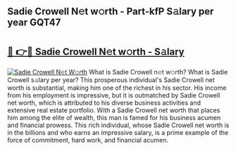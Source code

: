 ## Sadie Crowell N𝚎t w𝚘rth - Part-kfP S𝚊lary per year GQT47

# <h2><a href="http://gc3jpu6.nevu.top/?p=Sadie+Crowell">🔗 👉🔴 Sadie Crowell N𝚎t w𝚘rth - S𝚊lary</a></h2>

[![Sadie Crowell N𝚎t W𝚘rth](https://i.imgur.com/Oavwk0R.jpeg)](http://gc3jpu6.nevu.top/?p=Sadie+Crowell)
What is Sadie Crowell n𝚎t w𝚘rth? What is Sadie Crowell s𝚊lary per year?
This prosperous individual's Sadie Crowell net worth is substantial, making him one of the richest in his sector. His income from his employment is impressive, but it is outmatched by Sadie Crowell net worth, which is attributed to his diverse business activities and extensive real estate portfolio. With a Sadie Crowell net worth that places him among the elite of wealth, this man is famed for his business acumen and financial prowess. This rich individual, whose Sadie Crowell net worth is in the billions and who earns an impressive salary, is a prime example of the force of commitment, hard work, and financial acumen.
